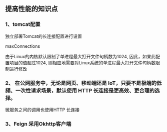


## 提高性能的知识点


### 1、tomcat配置
独立部署Tomcat的长连接配置进行设置

maxConnections

由于Linux的内核默认限制了单进程最大打开文件句柄数为1024, 因此，如果此配置项目的值超过1024, 则相应地需要对Linux系统的单进程最大打开文件句柄数限制进行修改


### 2、 在公网服务中，无论是网页、移动端还是 IoT，只要不是极端的低频、一次性请求场景，默认使用 HTTP 长连接是更高效、更合理的选择。
微服务之间的调用也使用HTTP 长连接


### 3、Feign 采用Okhttp客户端
